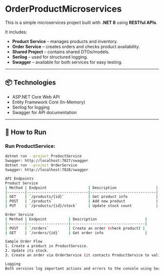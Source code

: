 # OrderProductMicroservices

This is a simple microservices project built with **.NET 8** using **RESTful APIs**.

It includes:
- **Product Service** – manages products and inventory.
- **Order Service** – creates orders and checks product availability.
- **Shared Project** – contains shared DTOs/models.
- **Serilog** – used for structured logging.
- **Swagger** – available for both services for easy testing.

---

## 📦 Technologies

- ASP.NET Core Web API
- Entity Framework Core (In-Memory)
- Serilog for logging
- Swagger for API documentation

---

## 🧪 How to Run

### Run ProductService:
```bash
dotnet run --project ProductService
Swagger: http://localhost:7027/swagger
dotnet run --project OrderService
Swagger: http://localhost:7028/swagger

API Endpoints
Product Service
| Method | Endpoint                   | Description                  |
|--------|----------------------------|------------------------------|
| GET    | `/products/{id}`           | Get product info             |
| POST   | `/products`                | Add new product              |
| PUT    | `/products/{id}/stock`     | Update stock count           |

Order Service
| Method | Endpoint          | Description                      |
|--------|-------------------|----------------------------------|
| POST   | `/orders`         | Create an order (check product) |
| GET    | `/orders/{id}`    | Get order info                   |

Sample Order Flow
1. Create a product in ProductService.
2. Update its stock.
3. Create an order via OrderService (it contacts ProductService to validate stock).

Logging
Both services log important actions and errors to the console using Serilog

